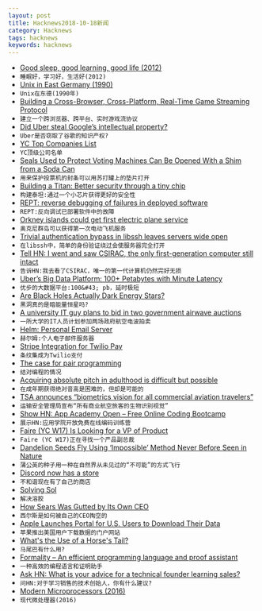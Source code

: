 ```yaml
---
layout: post
title: Hacknews2018-10-18新闻
category: Hacknews
tags: hacknews
keywords: hacknews
---
```




- [Good sleep, good learning, good life (2012)](https://www.supermemo.com/en/articles/sleep)
- `睡眠好，学习好，生活好(2012)`
- [Unix in East Germany (1990)](https://groups.google.com/forum/m/#!topic/comp.unix.wizards/QX_dxElrVNs)
- `Unix在东德(1990年)`
- [Building a Cross-Browser, Cross-Platform, Real-Time Game Streaming Protocol](https://blog.rainway.io/building-a-cross-browser-cross-platform-real-time-game-streaming-protocol-b00d000fe788)
- `建立一个跨浏览器、跨平台、实时游戏流协议`
- [Did Uber steal Google’s intellectual property?](https://www.newyorker.com/magazine/2018/10/22/did-uber-steal-googles-intellectual-property)
- `Uber是否窃取了谷歌的知识产权?`
- [YC Top Companies List](https://blog.ycombinator.com/yc-top-companies-list-2018/)
- `YC顶级公司名单`
- [Seals Used to Protect Voting Machines Can Be Opened With a Shim from a Soda Can](https://motherboard.vice.com/en_us/article/mbdw73/security-seals-used-to-protect-voting-machines-can-be-easily-opened-with-shim-crafted-from-a-soda-can)
- `用来保护投票机的封条可以用苏打罐上的垫片打开`
- [Building a Titan: Better security through a tiny chip](https://android-developers.googleblog.com/2018/10/building-titan-better-security-through.html)
- `构建泰坦:通过一个小芯片获得更好的安全性`
- [REPT: reverse debugging of failures in deployed software](https://blog.acolyer.org/2018/10/17/rept-reverse-debugging-of-failures-in-deployed-software/)
- `REPT:反向调试已部署软件中的故障`
- [Orkney islands could get first electric plane service](https://www.bbc.co.uk/news/uk-scotland-north-east-orkney-shetland-45876604)
- `奥克尼群岛可以获得第一次电动飞机服务`
- [Trivial authentication bypass in libssh leaves servers wide open](https://arstechnica.com/information-technology/2018/10/bug-in-libssh-makes-it-amazingly-easy-for-hackers-to-gain-root-access/)
- `在libssh中，简单的身份验证绕过会使服务器完全打开`
- [Tell HN: I went and saw CSIRAC, the only first-generation computer still intact](item?id=18236602)
- `告诉HN:我去看了CSIRAC，唯一的第一代计算机仍然完好无损`
- [Uber’s Big Data Platform: 100&#43; Petabytes with Minute Latency](https://eng.uber.com/uber-big-data-platform/)
- `优步的大数据平台:100&#43; pb，延时极短`
- [Are Black Holes Actually Dark Energy Stars?](http://nautil.us/blog/are-black-holes-actually-dark-energy-stars)
- `黑洞真的是暗能量恒星吗?`
- [A university IT guy plans to bid in two government airwave auctions](http://fortune.com/2018/10/17/5g-spectrum-auction-bidders-fcc/)
- `一所大学的IT人员计划参加两场政府航空电波拍卖`
- [Helm: Personal Email Server](https://thehelm.com)
- `赫尔姆:个人电子邮件服务器`
- [Stripe Integration for Twilio Pay](https://stripe.com/blog/phone-payments-with-twilio-pay)
- `条纹集成为Twilio支付`
- [The case for pair programming](https://tuple.app/pair-programming-guide/the-case-for-pair-programming)
- `结对编程的情况`
- [Acquiring absolute pitch in adulthood is difficult but possible](https://www.biorxiv.org/content/early/2018/07/03/355933)
- `在成年期获得绝对音高是困难的，但却是可能的`
- [TSA announces “biometrics vision for all commercial aviation travelers”](https://papersplease.org/wp/2018/10/15/tsa-announces-biometrics-vision-for-all-commercial-aviation-travelers/)
- `运输安全管理局宣布“所有商业航空旅客的生物识别视觉”`
- [Show HN: App Academy Open – Free Online Coding Bootcamp](https://open.appacademy.io/)
- `展示HN:应用学院开放免费在线编码训练营`
- [Faire (YC W17) Is Looking for a VP of Product](https://boards.greenhouse.io/indigofair/jobs/4108262002?gh_jid=4108262002)
- `Faire (YC W17)正在寻找一个产品副总裁`
- [Dandelion Seeds Fly Using ‘Impossible’ Method Never Before Seen in Nature](https://www.nature.com/articles/d41586-018-07084-8)
- `蒲公英的种子用一种在自然界从未见过的“不可能”的方式飞行`
- [Discord now has a store](https://blog.discordapp.com/discord-store-global-beta-is-live-38bfd044d648)
- `不和谐现在有了自己的商店`
- [Solving Sol](http://solvingsol.com/)
- `解决溶胶`
- [How Sears Was Gutted by Its Own CEO](http://prospect.org/article/how-sears-was-gutted-its-own-ceo)
- `西尔斯是如何被自己的CEO掏空的`
- [Apple Launches Portal for U.S. Users to Download Their Data](https://www.bloomberg.com/news/articles/2018-10-17/apple-launches-portal-for-u-s-users-to-download-their-data)
- `苹果推出美国用户下载数据的门户网站`
- [What&#39;s the Use of a Horse&#39;s Tail?](https://blogs.scientificamerican.com/observations/whats-the-use-of-a-horses-tail/)
- `马尾巴有什么用?`
- [Formality – An efficient programming language and proof assistant](https://github.com/maiavictor/formality)
- `一种高效的编程语言和证明助手`
- [Ask HN: What is your advice for a technical founder learning sales?](item?id=18241160)
- `问HN:对于学习销售的技术创始人，你有什么建议?`
- [Modern Microprocessors (2016)](http://www.lighterra.com/papers/modernmicroprocessors/)
- `现代微处理器(2016)`

